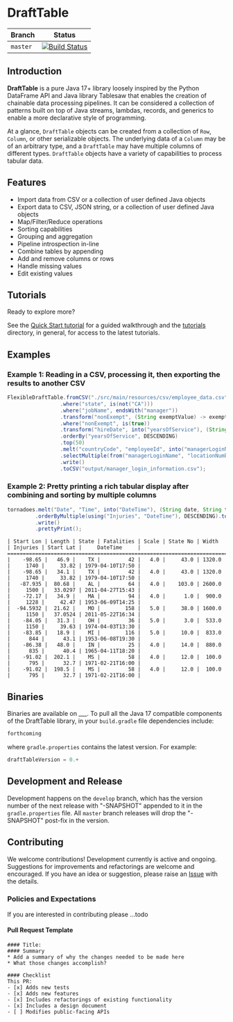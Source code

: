 # DraftTable

| Branch    | Status                                                                                                                                                                                                        |
|-----------|---------------------------------------------------------------------------------------------------------------------------------------------------------------------------------------------------------------|
| `master`  | [![Build Status]()]()   |

## Introduction
**DraftTable** is a pure Java 17+ library loosely inspired by the Python DataFrame API and Java library Tablesaw that 
enables the creation of chainable data processing pipelines. It can be considered a collection of patterns built on top
of Java streams, lambdas, records, and generics to enable a more declarative style of programming. 

At a glance, `DraftTable` objects can be created from a collection of `Row`, `Column`, or other serializable objects. The
underlying data of a `Column` may be of an arbitrary type, and a `DraftTable` may have multiple columns of different 
types. `DraftTable` objects have a variety of capabilities to process tabular data.

## Features
- Import data from CSV or a collection of user defined Java objects
- Export data to CSV, JSON string, or a collection of user defined Java objects 
- Map/Filter/Reduce operations
- Sorting capabilities
- Grouping and aggregation
- Pipeline introspection in-line 
- Combine tables by appending 
- Add and remove columns or rows
- Handle missing values
- Edit existing values

## Tutorials
Ready to explore more? 

See the [Quick Start tutorial](https://github.com/VictorCannestro/drafttable/blob/master/tutorials/1_Quick_Start.md)
for a guided walkthrough and the [tutorials](https://github.com/VictorCannestro/drafttable/tree/master/tutorials)
directory, in general, for access to the latest tutorials.

## Examples
### Example 1: Reading in a CSV, processing it, then exporting the results to another CSV
```java
FlexibleDraftTable.fromCSV("./src/main/resources/csv/employee_data.csv")
                 .where("state", is(not("CA")))
                 .where("jobName", endsWith("manager"))
                 .transform("nonExempt", (String exemptValue) -> exemptValue.equals("1"))
                 .where("nonExempt", is(true))
                 .transform("hireDate", into("yearsOfService"), (String hireDate) -> Period.between(LocalDate.parse(hireDate), now()).getYears())
                 .orderBy("yearsOfService", DESCENDING)
                 .top(50)
                 .melt("countryCode", "employeeId", into("managerLoginName"), String::concat)
                 .selectMultiple(from("managerLoginName", "locationNumber"))
                 .write()
                 .toCSV("output/manager_login_information.csv");
```
### Example 2: Pretty printing a rich tabular display after combining and sorting by multiple columns
```java
tornadoes.melt("Date", "Time", into("DateTime"), (String date, String time) -> LocalDate.parse(date).atTime(LocalTime.parse(time)))
         .orderByMultiple(using("Injuries", "DateTime"), DESCENDING).top(10)
         .write()
         .prettyPrint();
```
```
| Start Lon | Length | State | Fatalities | Scale | State No | Width  | Injuries | Start Lat |     DateTime     |
=================================================================================================================
|    -98.65 |   46.9 |    TX |         42 |   4.0 |     43.0 | 1320.0 |     1740 |     33.82 | 1979-04-10T17:50 |
|    -98.65 |   34.1 |    TX |         42 |   4.0 |     43.0 | 1320.0 |     1740 |     33.82 | 1979-04-10T17:50 |
|   -87.935 |  80.68 |    AL |         64 |   4.0 |    103.0 | 2600.0 |     1500 |   33.0297 | 2011-04-27T15:43 |
|    -72.17 |   34.9 |    MA |         94 |   4.0 |      1.0 |  900.0 |     1228 |     42.47 | 1953-06-09T14:25 |
|  -94.5932 |  21.62 |    MO |        158 |   5.0 |     38.0 | 1600.0 |     1150 |   37.0524 | 2011-05-22T16:34 |
|    -84.05 |   31.3 |    OH |         36 |   5.0 |      3.0 |  533.0 |     1150 |     39.63 | 1974-04-03T13:30 |
|    -83.85 |   18.9 |    MI |        116 |   5.0 |     10.0 |  833.0 |      844 |      43.1 | 1953-06-08T19:30 |
|    -86.38 |   48.0 |    IN |         25 |   4.0 |     14.0 |  880.0 |      835 |      40.4 | 1965-04-11T18:20 |
|    -91.02 |  202.1 |    MS |         58 |   4.0 |     12.0 |  100.0 |      795 |      32.7 | 1971-02-21T16:00 |
|    -91.02 |  198.5 |    MS |         58 |   4.0 |     12.0 |  100.0 |      795 |      32.7 | 1971-02-21T16:00 |
```

## Binaries
Binaries are available on ___. To pull all the Java 17 compatible components of the DraftTable library, in
your `build.gradle` file dependencies include:
```groovy
forthcoming
```
where `gradle.properties` contains the latest version. For example:
```groovy
draftTableVersion = 0.+
```

## Development and Release
Development happens on the `develop` branch, which has the version number of the next release with "-SNAPSHOT" appended
to it in the `gradle.properties` file. All `master` branch releases will drop the  "-SNAPSHOT" post-fix in the version.

## Contributing
We welcome contributions! Development currently is active and ongoing. Suggestions for improvements and refactorings
are welcome and encouraged. If you have an idea or suggestion, please raise an 
[Issue](https://github.com/VictorCannestro/drafttable/issues) with the details.

### Policies and Expectations
If you are interested in contributing please ...todo

#### Pull Request Template
```
#### Title: 
#### Summary
* Add a summary of why the changes needed to be made here 
* What those changes accomplish?

#### Checklist
This PR:
- [x] Adds new tests
- [x] Adds new features
- [x] Includes refactorings of existing functionality
- [x] Includes a design document
- [ ] Modifies public-facing APIs
```
